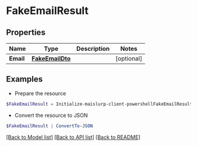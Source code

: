 # FakeEmailResult
## Properties

Name | Type | Description | Notes
------------ | ------------- | ------------- | -------------
**Email** | [**FakeEmailDto**](FakeEmailDto) |  | [optional] 

## Examples

- Prepare the resource
```powershell
$FakeEmailResult = Initialize-maislurp-client-powershellFakeEmailResult  -Email null
```

- Convert the resource to JSON
```powershell
$FakeEmailResult | ConvertTo-JSON
```

[[Back to Model list]](../README#documentation-for-models) [[Back to API list]](../README#documentation-for-api-endpoints) [[Back to README]](../README)

